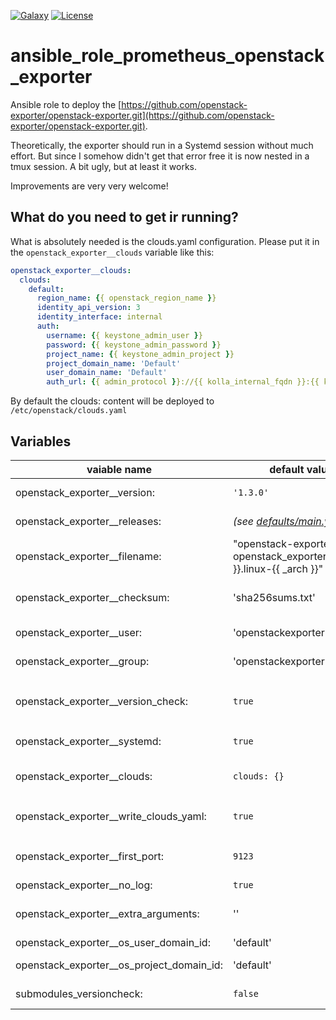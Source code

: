[![Galaxy](https://raw.githubusercontent.com/roles-ansible/ansible_role_prometheus_openstack_exporter/main/.github/galaxy.svg)](https://galaxy.ansible.com/do1jlr/prometheus_openstack_exporter)
[![License](https://raw.githubusercontent.com/roles-ansible/ansible_role_prometheus_openstack_exporter/main/.github/license.svg)](https://github.com/roles-ansible/ansible_role_prometheus_openstack_exporter/blob/main/LICENSE)

ansible_role_prometheus_openstack_exporter
============================================
Ansible role to deploy the [https://github.com/openstack-exporter/openstack-exporter.git](https://github.com/openstack-exporter/openstack-exporter.git).

Theoretically, the exporter should run in a Systemd session without much effort. But since I somehow didn't get that error free it is now nested in a tmux session. A bit ugly, but at least it works.

Improvements are very very welcome!

 What do you need to get ir running?
------------------------------------
What is absolutely needed is the clouds.yaml configuration.
Please put it in the ``openstack_exporter__clouds`` variable like this:
```yaml
openstack_exporter__clouds:
  clouds:
    default:
      region_name: {{ openstack_region_name }}
      identity_api_version: 3
      identity_interface: internal
      auth:
        username: {{ keystone_admin_user }}
        password: {{ keystone_admin_password }}
        project_name: {{ keystone_admin_project }}
        project_domain_name: 'Default'
        user_domain_name: 'Default'
        auth_url: {{ admin_protocol }}://{{ kolla_internal_fqdn }}:{{ keystone_admin_port }}/v3
```

By default the clouds: content will be deployed to ``/etc/openstack/clouds.yaml``

 Variables
-----------

| vaiable name | default value | description |
| ------------ | ------------- | ----------- |
| openstack_exporter__version: | ``'1.3.0'`` | the current used version of the openstack_exporter |
| openstack_exporter__releases: | *(see [defaults/main.yml](defaults/main.yml))* | the Download path of the released go binary |
| openstack_exporter__filename: | "openstack-exporter-{{ openstack_exporter__version }}.linux-{{ _arch }}" | the filename used to find and store the binary |
| openstack_exporter__checksum: | 'sha256sums.txt' | The filename of the sha256sums of the released binarys |
| openstack_exporter__user: | 'openstackexporter' | The user to run the openstack_exporter with |
| openstack_exporter__group: | 'openstackexporter' | The group to run the openstacl_exporter with |
| openstack_exporter__version_check: | ``true`` | Check if installed version != ``openstack_exporter__version`` before initiating binary download |
| openstack_exporter__systemd: | ``true`` | run systemd tasks *(currently the only option)* |
| openstack_exporter__clouds:  | ``clouds: {}`` | as described earlier the variable for the openstack clouds.yaml config |
| openstack_exporter__write_clouds_yaml: | ``true`` | deploy the ``/etc/openstack/clouds.yaml`` with this ansible role |
| openstack_exporter__first_port: | ``9123`` | first port we use to listen for the openstack exporter *(off by 1)* |
| openstack_exporter__no_log: | ``true`` | hide secrets from log |
| openstack_exporter__extra_arguments: | '' | optional additional parameter to start openstack-exporter with |
| openstack_exporter__os_user_domain_id: | 'default' | os_user_domain_id variable |
| openstack_exporter__os_project_domain_id: | 'default' | os_project_domain_id variable |
| submodules_versioncheck: | ``false`` | run optional versionscheck (true is recomended) |
